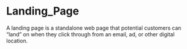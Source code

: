 # Landing_Page
A landing page is a standalone web page that potential customers can “land” on when they click through from an email, ad, or other digital location. 
